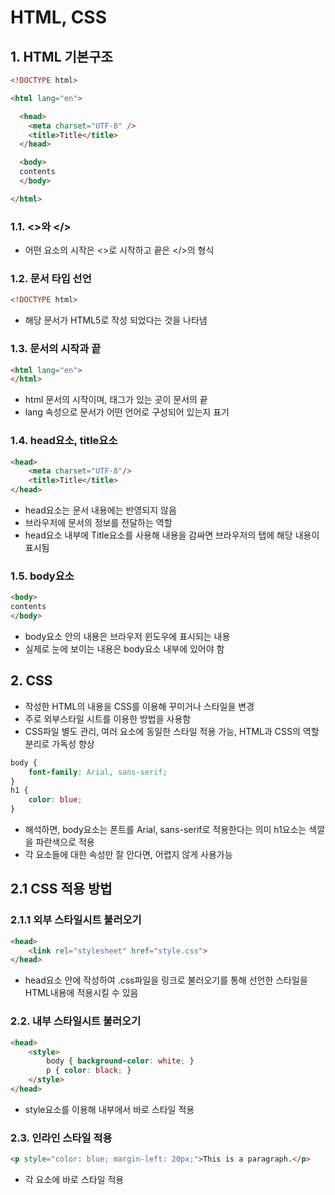 # HTML, CSS


## 1. HTML 기본구조

```HTML
<!DOCTYPE html>

<html lang="en">

  <head>
    <meta charset="UTF-8" />
    <title>Title</title>
  </head>

  <body>
  contents
  </body>

</html>
```


### 1.1. <>와 </>
- 어떤 요소의 시작은 <>로 시작하고 끝은 </>의 형식

### 1.2. 문서 타입 선언
```HTML
<!DOCTYPE html> 
```
- 해당 문서가 HTML5로 작성 되었다는 것을 나타냄

### 1.3. 문서의 시작과 끝
```HTML
<html lang="en">
</html>
```
- html 문서의 시작이며, </html> 태그가 있는 곳이 문서의 끝 
- lang 속성으로 문서가 어떤 언어로 구성되어 있는지 표기

### 1.4. head요소, title요소
```HTML
<head>
    <meta charset="UTF-8"/>
    <title>Title</title>
</head>
```
- head요소는 문서 내용에는 반영되지 않음
- 브라우저에 문서의 정보를 전달하는 역할
- head요소 내부에 Title요소를 사용해 내용을 감싸면 브라우저의 탭에 해당 내용이 표시됨

### 1.5. body요소
```HTML
<body>
contents
</body>
```
- body요소 안의 내용은 브라우저 윈도우에 표시되는 내용
- 실제로 눈에 보이는 내용은 body요소 내부에 있어야 함

## 2. CSS
- 작성한 HTML의 내용을 CSS를 이용해 꾸미거나 스타일을 변경
- 주로 외부스타일 시트를 이용한 방법을 사용함
- CSS파일 별도 관리, 여러 요소에 동일한 스타일 적용 가능, HTML과 CSS의 역할 분리로 가독성 향상
```css
body {
    font-family: Arial, sans-serif;
}
h1 {
    color: blue;
}
```
- 해석하면, body요소는 폰트를 Arial, sans-serif로 적용한다는 의미 h1요소는 색깔을 파란색으로 적용
- 각 요소들에 대한 속성만 잘 안다면, 어렵지 않게 사용가능

## 2.1 CSS 적용 방법

### 2.1.1 외부 스타일시트 불러오기
```HTML
<head>
    <link rel="stylesheet" href="style.css">
</head>
```
- head요소 안에 작성하여 .css파일을 링크로 불러오기를 통해 선언한 스타일을 HTML내용에 적용시킬 수 있음


### 2.2. 내부 스타일시트 불러오기
```HTML
<head>
    <style>
        body { background-color: white; }
        p { color: black; }
    </style>
</head>
```
- style요소를 이용해 내부에서 바로 스타일 적용

### 2.3. 인라인 스타일 적용
```HTML
<p style="color: blue; margin-left: 20px;">This is a paragraph.</p>
```
- 각 요소에 바로 스타일 적용

